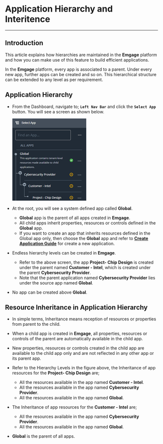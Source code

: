 # Application Hierarchy and Interitence
---

## Introduction <a id="introduction"></a>

This article explains how hierarchies are maintained in the **Emgage** platform and how you can make use of this feature to build efficient applications.

In the **Emgage** platform, every app is associated to a parent. Under every new app, further apps can be created and so on. This hierarchical structure can be extended to any level as per requirement.

## Application Hierarchy <a id="apphierarchy"></a>
- From the Dashboard, navigate to;  **`Left Nav Bar`**  and click the **`Select App`** button. You will see a screen as shown below.

    ![](resources/1-nav-bar.png)

- At the root, you will see a system defined app called **Global**.
    - **Global** app is the parent of all apps created in **Emgage**.
    - All child apps inherit properties, resources or controls defined in the **Global** app.
    - If you want to create an app that inherits resources defined in the Global app only, then choose the **Global** app and refer to [**Create Application Guide**](create-application-introduction.md) for create a new application.
- Endless hierarchy levels can be created in **Emgage**. 
    - Refer to the above screen, the app **Project- Chip Design** is created under the parent named **Customer - Intel**, which is created under the parent **Cybersecurity Provider**.
    - Note that the parent application named **Cybersecurity Provider** lies under the source app named **Global**.
- No app can be created above **Global**. <BR>

## Resource Inheritance in Application Hierarchy <a id="InheritenceinHierarchy"></a>
- In simple terms, Inheritance means reception of resources or properties from parent to the child. 
- When a child app is created in **Emgage**, all properties, resources or controls of the parent are automatically available in the child app.
- New properties, resources or controls created in the child app are available to the child app only and are not reflected in any other app or its parent app.

- Refer to the Hierarchy Levels in the figure above, the Inheritance of app resources for the **Project- Chip Design** are;
    - All the resources available in the app named **Customer - Intel**. 
    - All the resources available in the app named **Cybersecurity Provider**.
    - All the resources available in the app named **Global**.
- The Inheritance of app resources for the **Customer - Intel** are;
    - All the resources available in the app named **Cybersecurity Provider**.
    - All the resources available in the app named **Global**.
- **Global** is the parent of all apps.

